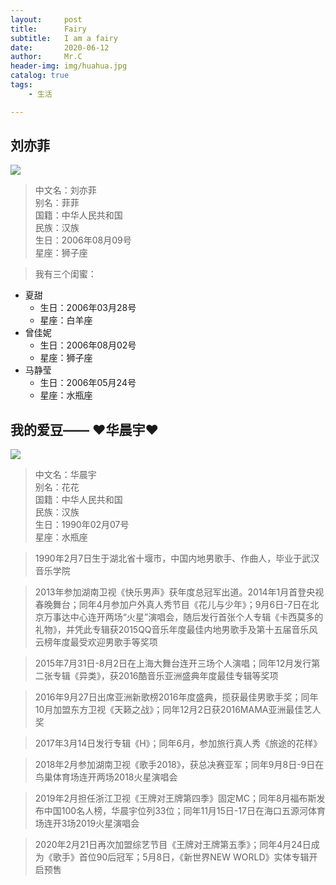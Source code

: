 ```yaml
---
layout:     post
title:      Fairy
subtitle:   I am a fairy
date:       2020-06-12
author:     Mr.C
header-img: img/huahua.jpg
catalog: true
tags:
    - 生活

---
```



## 刘亦菲
![](http://www.c-blog.cc/img/liu.jpg)
> 中文名：刘亦菲 </br> 
别名：菲菲 </br> 
国籍：中华人民共和国 </br> 
民族：汉族 </br> 
生日：2006年08月09号 </br> 
星座：狮子座 </br> 

> 我有三个闺蜜：

- 夏甜
    - 生日：2006年03月28号
    - 星座：白羊座
- 曾佳妮
    - 生日：2006年08月02号
    - 星座：狮子座
- 马静莹
    - 生日：2006年05月24号
    - 星座：水瓶座

## 我的爱豆—— ♥华晨宇♥
![](http://www.c-blog.cc/img/huahua.jpg)
> 中文名：华晨宇 </br> 
别名：花花 </br> 
国籍：中华人民共和国 </br> 
民族：汉族 </br> 
生日：1990年02月07号 </br> 
星座：水瓶座 </br> 

> 1990年2月7日生于湖北省十堰市，中国内地男歌手、作曲人，毕业于武汉音乐学院 </br> 

> 2013年参加湖南卫视《快乐男声》获年度总冠军出道。2014年1月首登央视春晚舞台；同年4月参加户外真人秀节目《花儿与少年》；9月6日-7日在北京万事达中心连开两场“火星”演唱会，随后发行首张个人专辑《卡西莫多的礼物》，并凭此专辑获2015QQ音乐年度最佳内地男歌手及第十五届音乐风云榜年度最受欢迎男歌手等奖项 </br> 

> 2015年7月31日-8月2日在上海大舞台连开三场个人演唱；同年12月发行第二张专辑《异类》，获2016酷音乐亚洲盛典年度最佳专辑等奖项 </br> 

> 2016年9月27日出席亚洲新歌榜2016年度盛典，揽获最佳男歌手奖；同年10月加盟东方卫视《天籁之战》；同年12月2日获2016MAMA亚洲最佳艺人奖 </br> 

> 2017年3月14日发行专辑《H》；同年6月，参加旅行真人秀《旅途的花样》 </br> 

> 2018年2月参加湖南卫视《歌手2018》，获总决赛亚军；同年9月8日-9日在鸟巢体育场连开两场2018火星演唱会 </br> 

> 2019年2月担任浙江卫视《王牌对王牌第四季》固定MC；同年8月福布斯发布中国100名人榜，华晨宇位列33位；同年11月15日-17日在海口五源河体育场连开3场2019火星演唱会 </br> 

> 2020年2月21日再次加盟综艺节目《王牌对王牌第五季》；同年4月24日成为《歌手》首位90后冠军；5月8日，《新世界NEW WORLD》实体专辑开启预售 </br> 

